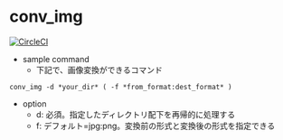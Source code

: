 # conv_img

[![CircleCI](https://circleci.com/gh/matsu0228/go_sandbox.svg?style=svg)](https://circleci.com/gh/matsu0228/go_sandbox)

* sample command
  * 下記で、画像変換ができるコマンド
```
conv_img -d *your_dir* ( -f *from_format:dest_format* )
```
* option
  * d: 必須。指定したディレクトリ配下を再帰的に処理する
  * f: デフォルト=jpg:png。変換前の形式と変換後の形式を指定できる
